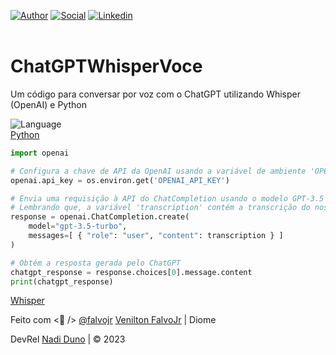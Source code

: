 [![Author](https://img.shields.io/badge/Dev-Nadi%20Duno-blueviolet%20)](https://portfolio-nadi.vercel.app/)
[![Social](https://img.shields.io/twitter/follow/nadiduno?label=%40nadiduno&style=social)](https://twitter.com/nadiduno)
[![Linkedin](https://img.shields.io/badge/in-Nadi%20Duno-blue)](https://www.linkedin.com/in/nadiduno/)
<br />
<br />


# ChatGPTWhisperVoce
Um código para conversar por voz com o ChatGPT utilizando Whisper (OpenAI) e Python

![Language](https://img.shields.io/badge/%3C%2F%3E-language-lightgrey)<br/>
[Python](https://www.python.org/)

```python
import openai

# Configura a chave de API da OpenAI usando a variável de ambiente 'OPENAI_API_KEY'
openai.api_key = os.environ.get('OPENAI_API_KEY')

# Envia uma requisição à API do ChatCompletion usando o modelo GPT-3.5 Turbo
# Lembrando que, a variável 'transcription' contém a transcrição do nosso áudio.
response = openai.ChatCompletion.create(
    model="gpt-3.5-turbo",
    messages=[ { "role": "user", "content": transcription } ]
)

# Obtém a resposta gerada pelo ChatGPT
chatgpt_response = response.choices[0].message.content
print(chatgpt_response)
```

[Whisper](https://github.com/openai/whisper)

Feito com <💜 /> [@falvojr](https://github.com/falvojr) [Venilton FalvoJr](https://github.com/falvojr) | Diome


DevRel [Nadi Duno](https://www.linkedin.com/in/nadiduno/) |  © 2023
